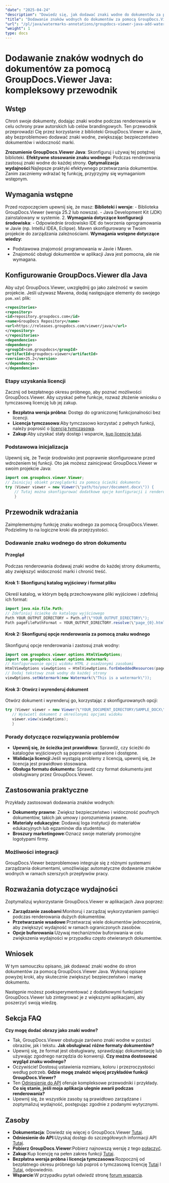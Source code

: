 ```yaml
---
"date": "2025-04-24"
"description": "Dowiedz się, jak dodawać znaki wodne do dokumentów za pomocą GroupDocs.Viewer w Javie. Zwiększ bezpieczeństwo dokumentów i branding dzięki temu samouczkowi krok po kroku."
"title": "Dodawanie znaków wodnych do dokumentów za pomocą GroupDocs.Viewer Java&#58; Kompleksowy przewodnik"
"url": "/pl/java/watermarks-annotations/groupdocs-viewer-java-add-watermark-documents/"
"weight": 1
type: docs
---
```

# Dodawanie znaków wodnych do dokumentów za pomocą GroupDocs.Viewer Java: kompleksowy przewodnik

## Wstęp

Chroń swoje dokumenty, dodając znaki wodne podczas renderowania w celu ochrony praw autorskich lub celów brandingowych. Ten przewodnik przeprowadzi Cię przez korzystanie z biblioteki GroupDocs.Viewer w Javie, aby bezproblemowo dodawać znaki wodne, zwiększając bezpieczeństwo dokumentów i widoczność marki.

**Zrozumienie GroupDocs.Viewer Java**: 
Skonfiguruj i używaj tej potężnej biblioteki.
**Efektywne stosowanie znaku wodnego**: 
Podczas renderowania zastosuj znaki wodne do każdej strony.
**Optymalizacja wydajności**:Najlepsze praktyki efektywnego przetwarzania dokumentów.
Zanim zaczniemy wdrażać tę funkcję, przyjrzyjmy się wymaganiom wstępnym.
## Wymagania wstępne
Przed rozpoczęciem upewnij się, że masz:
**Biblioteki i wersje**:
	- Biblioteka GroupDocs.Viewer (wersja 25.2 lub nowsza).
	- Java Development Kit (JDK) zainstalowany w systemie. 
2. **Wymagania dotyczące konfiguracji środowiska**:
	- Odpowiednie środowisko IDE do tworzenia oprogramowania w Javie (np. IntelliJ IDEA, Eclipse).
	Maven skonfigurowany w Twoim projekcie do zarządzania zależnościami.
**Wymagania wstępne dotyczące wiedzy**:
- Podstawowa znajomość programowania w Javie i Maven.
- Znajomość obsługi dokumentów w aplikacji Java jest pomocna, ale nie wymagana.
## Konfigurowanie GroupDocs.Viewer dla Java
Aby użyć GroupDocs.Viewer, uwzględnij go jako zależność w swoim projekcie. Jeśli używasz Mavena, dodaj następujące elementy do swojego `pom.xml` plik:
```xml
<repositories>
<repository>
<id>repository.groupdocs.com</id>
<name>GroupDocs Repository</name>
<url>https://releases.groupdocs.com/viewer/java/</url>
</repository>
</repositories>
<dependencies>
<dependency>
<groupId>com.groupdocs</groupId>
<artifactId>groupdocs-viewer</artifactId>
<version>25.2</version>
</dependency>
</dependencies>
```

### Etapy uzyskania licencji
Zacznij od bezpłatnego okresu próbnego, aby poznać możliwości GroupDocs.Viewer. Aby uzyskać pełne funkcje, rozważ złożenie wniosku o tymczasową licencję lub jej zakup.
- **Bezpłatna wersja próbna**: Dostęp do ograniczonej funkcjonalności bez licencji.
- **Licencja tymczasowa**:Aby tymczasowo korzystać z pełnych funkcji, należy poprosić o [licencja tymczasowa](https://purchase.groupdocs.com/temporary-license/).
- **Zakup**:Aby uzyskać stały dostęp i wsparcie, [kup licencję tutaj](https://purchase.groupdocs.com/buy).
### Podstawowa inicjalizacja
Upewnij się, że Twoje środowisko jest poprawnie skonfigurowane przed wdrożeniem tej funkcji. Oto jak możesz zainicjować GroupDocs.Viewer w swoim projekcie Java:
```java
import com.groupdocs.viewer.Viewer;
// Zainicjuj obiekt przeglądarki za pomocą ścieżki dokumentu
try (Viewer viewer = new Viewer(\"path/to/your/document.docx\")) {
	// Tutaj można skonfigurować dodatkowe opcje konfiguracji i renderowania.
	}
```

## Przewodnik wdrażania
Zaimplementujmy funkcję znaku wodnego za pomocą GroupDocs.Viewer. Podzielimy to na logiczne kroki dla przejrzystości.
### Dodawanie znaku wodnego do stron dokumentu
#### Przegląd
Podczas renderowania dodawaj znaki wodne do każdej strony dokumentu, aby zwiększyć widoczność marki i chronić treść.
#### Krok 1: Skonfiguruj katalog wyjściowy i format pliku
Określ katalog, w którym będą przechowywane pliki wyjściowe i zdefiniuj ich format:
```java
import java.nio.file.Path;
// Zdefiniuj ścieżkę do katalogu wyjściowego
Path YOUR_OUTPUT_DIRECTORY = Path.of(\"YOUR_OUTPUT_DIRECTORY\");
Path pageFilePathFormat = YOUR_OUTPUT_DIRECTORY.resolve(\"page_{0}.html\");
```
#### Krok 2: Skonfiguruj opcje renderowania za pomocą znaku wodnego
Skonfiguruj opcje renderowania i zastosuj znak wodny:
```java
import com.groupdocs.viewer.options.HtmlViewOptions;
import com.groupdocs.viewer.options.Watermark;
// Konfigurowanie opcji widoku HTML z osadzonymi zasobami
HtmlViewOptions viewOptions = HtmlViewOptions.forEmbeddedResources(pageFilePathFormat);
// Dodaj tekstowy znak wodny do każdej strony
viewOptions.setWatermark(new Watermark(\"This is a watermark\"));
```

#### Krok 3: Otwórz i wyrenderuj dokument
Otwórz dokument i wyrenderuj go, korzystając z skonfigurowanych opcji:
```java
try (Viewer viewer = new Viewer(\"YOUR_DOCUMENT_DIRECTORY/SAMPLE_DOCX\")) {
   // Wyświetl dokument z określonymi opcjami widoku
   viewer.view(viewOptions);
   }
```

### Porady dotyczące rozwiązywania problemów
- **Upewnij się, że ścieżka jest prawidłowa**: Sprawdź, czy ścieżki do katalogów wyjściowych są poprawnie ustawione i dostępne.
- **Walidacja licencji**:Jeśli wystąpią problemy z licencją, upewnij się, że licencja jest prawidłowo stosowana.
- **Obsługa formatu dokumentu**: Sprawdź czy format dokumentu jest obsługiwany przez GroupDocs.Viewer.
## Zastosowania praktyczne
Przykłady zastosowań dodawania znaków wodnych:
- **Dokumenty prawne**: 
Zwiększ bezpieczeństwo i widoczność poufnych dokumentów, takich jak umowy i porozumienia prawne.
- **Materiały edukacyjne**: 
Dodawaj loga instytucji do materiałów edukacyjnych lub egzaminów dla studentów.
- **Broszury marketingowe**:Oznacz swoje materiały promocyjne logotypami firmy.
### Możliwości integracji
GroupDocs.Viewer bezproblemowo integruje się z różnymi systemami zarządzania dokumentami, umożliwiając automatyczne dodawanie znaków wodnych w ramach szerszych przepływów pracy.
## Rozważania dotyczące wydajności
Zoptymalizuj wykorzystanie GroupDocs.Viewer w aplikacjach Java poprzez:
- **Zarządzanie zasobami**:Monitoruj i zarządzaj wykorzystaniem pamięci podczas renderowania dużych dokumentów.
- **Przetwarzanie wsadowe**:Przetwarzaj wiele dokumentów jednocześnie, aby zwiększyć wydajność w ramach ograniczonych zasobów.
- **Opcje buforowania**:Używaj mechanizmów buforowania w celu zwiększenia wydajności w przypadku często otwieranych dokumentów.
## Wniosek
W tym samouczku opisano, jak dodawać znaki wodne do stron dokumentów za pomocą GroupDocs.Viewer Java. Wykonaj opisane powyżej kroki, aby skutecznie zwiększyć bezpieczeństwo i markę dokumentu.

Następnie możesz poeksperymentować z dodatkowymi funkcjami GroupDocs.Viewer lub zintegrować je z większymi aplikacjami, aby poszerzyć swoją wiedzę.
## Sekcja FAQ
**Czy mogę dodać obrazy jako znaki wodne?**
- Tak, GroupDocs.Viewer obsługuje zarówno znaki wodne w postaci obrazów, jak i tekstu.
**Jak obsługiwać różne formaty dokumentów?**
- Upewnij się, że format jest obsługiwany, sprawdzając dokumentację lub używając zgodnego narzędzia do konwersji.
**Czy można dostosować wygląd znaku wodnego?**
- Oczywiście! Dostosuj ustawienia rozmiaru, koloru i przezroczystości według potrzeb.
**Gdzie mogę znaleźć więcej przykładów funkcji GroupDocs.Viewer?**
- Ten [Odniesienie do API](https://reference.groupdocs.com/viewer/java/) oferuje kompleksowe przewodniki i przykłady.
**Co się stanie, jeśli moja aplikacja ulegnie awarii podczas renderowania?**
- Upewnij się, że wszystkie zasoby są prawidłowo zarządzane i zoptymalizuj wydajność, postępując zgodnie z podanymi wytycznymi.

## Zasoby
- **Dokumentacja**: Dowiedz się więcej o GroupDocs.Viewer [Tutaj](https://docs.groupdocs.com/viewer/java/).
- **Odniesienie do API**:Uzyskaj dostęp do szczegółowych informacji API [Tutaj](https://reference.groupdocs.com/viewer/java/).
- **Pobierz GroupDocs.Viewer**:Pobierz najnowszą wersję z tego [połączyć](https://releases.groupdocs.com/viewer/java/).
- **Zakup**:Kup licencję na pełen zakres funkcji [Tutaj](https://purchase.groupdocs.com/buy).
- **Bezpłatna wersja próbna i licencja tymczasowa**:Rozpocznij od bezpłatnego okresu próbnego lub poproś o tymczasową licencję [Tutaj](https://releases.groupdocs.com/viewer/java/) I [Tutaj](https://purchase.groupdocs.com/temporary-license/), odpowiednio.
- **Wsparcie**:W przypadku pytań odwiedź stronę [forum wsparcia](https://forum.groupdocs.com/viewer/).
